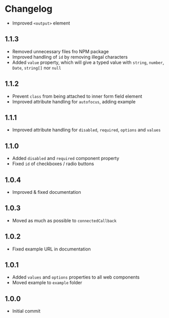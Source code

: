 # Changelog

- Improved `<output>` element

## 1.1.3

- Removed unnecessary files fro NPM package
- Improved handling of `id` by removing illegal characters
- Added `value` property, which will give a typed value with `string`, `number`, `Date`, `string[]` nor `null`

## 1.1.2

- Prevent `class` from being attached to inner form field element
- Improved attribute handling for `autofocus`, adding example

## 1.1.1

- Improved attribute handling for `disabled`, `required`, `options` and `values`

## 1.1.0

- Added `disabled` and `required` component property
- Fixed `id` of checkboxes / radio buttons

## 1.0.4

- Improved & fixed documentation

## 1.0.3

- Moved as much as possible to `connectedCallback`

## 1.0.2

- Fixed example URL in documentation

## 1.0.1

- Added `values` and `options` properties to all web components
- Moved example to `example` folder

## 1.0.0

- Initial commit
